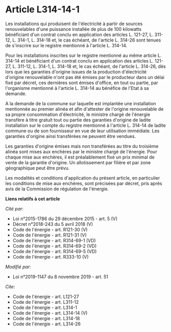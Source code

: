 # Article L314-14-1

Les installations qui produisent de l'électricité à partir de sources renouvelables d'une puissance installée de plus de 100
kilowatts bénéficiant d'un contrat conclu en application des articles L. 121-27, L. 311-12, L. 314-1, L. 314-18 et, le cas
échéant, de l'article L. 314-26 sont tenues de s'inscrire sur le registre mentionné à l'article L. 314-14.

Pour les installations inscrites sur le registre mentionné au même article L. 314-14 et bénéficiant d'un contrat conclu en
application des articles L. 121-27, L. 311-12, L. 314-1, L. 314-18 et, le cas échéant, de l'article L. 314-26, dès lors que
les garanties d'origine issues de la production d'électricité d'origine renouvelable n'ont pas été émises par le producteur
dans un délai fixé par décret, ces dernières sont émises d'office, en tout ou partie, par l'organisme mentionné à l'article
L. 314-14 au bénéfice de l'Etat à sa demande.

A la demande de la commune sur laquelle est implantée une installation mentionnée au premier alinéa et afin d'attester de
l'origine renouvelable de sa propre consommation d'électricité, le ministre chargé de l'énergie transfère à titre gratuit
tout ou partie des garanties d'origine de ladite installation sur le compte du registre mentionné à l'article L. 314-14 de
ladite commune ou de son fournisseur en vue de leur utilisation immédiate. Les garanties d'origine ainsi transférées ne
peuvent être vendues.

Les garanties d'origine émises mais non transférées au titre du troisième alinéa sont mises aux enchères par le ministre
chargé de l'énergie. Pour chaque mise aux enchères, il est préalablement fixé un prix minimal de vente de la garantie
d'origine. Un allotissement par filière et par zone géographique peut être prévu.

Les modalités et conditions d'application du présent article, en particulier les conditions de mise aux enchères, sont
précisées par décret, pris après avis de la Commission de régulation de l'énergie.

**Liens relatifs à cet article**

_Cité par_:

  - Loi n°2015-1786 du 29 décembre 2015 - art. 5 (V)
  - Décret n°2018-243 du 5 avril 2018 (V)
  - Code de l'énergie - art. R121-30 (V)
  - Code de l'énergie - art. R121-31 (V)
  - Code de l'énergie - art. R314-69-1 (VD)
  - Code de l'énergie - art. R314-69-2 (VD)
  - Code de l'énergie - art. R314-69-5 (VD)
  - Code de l'énergie - art. R333-10 (V)

_Modifié par_:

  - Loi n°2019-1147 du 8 novembre 2019 - art. 51

_Cite_:

  - Code de l'énergie - art. L121-27
  - Code de l'énergie - art. L311-12
  - Code de l'énergie - art. L314-1
  - Code de l'énergie - art. L314-14 (V)
  - Code de l'énergie - art. L314-18
  - Code de l'énergie - art. L314-26
